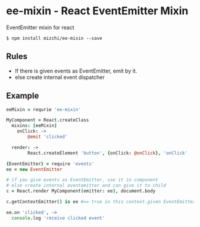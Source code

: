# ee-mixin - React EventEmitter Mixin

EventEmitter mixin for react

```
$ npm install mizchi/ee-mixin --save
```

## Rules

- If there is given events as EventEmitter, emit by it.
- else create internal event dispatcher

## Example

```coffee
eeMixin = requrie 'ee-mixin'

MyComponent = React.createClass
  mixins: [eeMixin]
	onClick: ->
		@emit 'clicked'

  render: ->
		React.createElement 'button', {onClick: @onClick}, 'onClick'

{EventEmitter} = require 'events'
ee = new EventEmitter

# if you give events as EventEmitter, use it in component
# else create internal eventemitter and can give it to child 
c = React.render MyComponent(emitter: ee), document.body

c.getContextEmitter() is ee #=> true in this context.given EventEmitter or global EventEmitter

ee.on 'clicked', ->
  console.log 'receive clicked event'
```

